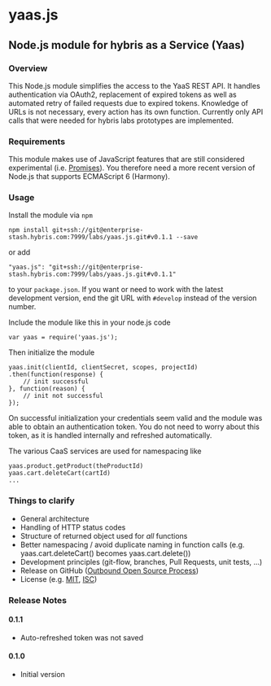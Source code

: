 # yaas.js
## Node.js module for hybris as a Service (Yaas)

### Overview
This Node.js module simplifies the access to the YaaS REST API. It handles authentication via OAuth2, replacement of expired tokens as well as automated retry of failed requests due to expired tokens. Knowledge of URLs is not necessary, every action has its own function. Currently only API calls that were needed for hybris labs prototypes are implemented.

### Requirements
This module makes use of JavaScript features that are still considered experimental (i.e. [Promises](https://developer.mozilla.org/de/docs/Web/JavaScript/Reference/Global_Objects/Promise)). You therefore need a more recent version of Node.js that supports ECMAScript 6 (Harmony).

### Usage
Install the module via `npm`

	npm install git+ssh://git@enterprise-stash.hybris.com:7999/labs/yaas.js.git#v0.1.1 --save

or add

	"yaas.js": "git+ssh://git@enterprise-stash.hybris.com:7999/labs/yaas.js.git#v0.1.1"

to your `package.json`. If you want or need to work with the latest development version, end the git URL with `#develop` instead of the version number.

Include the module like this in your node.js code

	var yaas = require('yaas.js');

Then initialize the module

	yaas.init(clientId, clientSecret, scopes, projectId)
	.then(function(response) {
		// init successful
	}, function(reason) {
		// init not successful
	});

On successful initialization your credentials seem valid and the module was able to obtain an authentication token.
You do not need to worry about this token, as it is handled internally and refreshed automatically.

The various CaaS services are used for namespacing like

	yaas.product.getProduct(theProductId)
	yaas.cart.deleteCart(cartId)
	...

### Things to clarify
* General architecture
* Handling of HTTP status codes
* Structure of returned object used for *all* functions
* Better namespacing / avoid duplicate naming in function calls (e.g. yaas.cart.deleteCart() becomes yaas.cart.delete())
* Development principles (git-flow, branches, Pull Requests, unit tests, ...)
* Release on GitHub ([Outbound Open Source Process](https://jam4.sapjam.com/wiki/show/vb27mpl0YCRPfHD8rEs7fo?_lightbox=true))
* License (e.g. [MIT](http://choosealicense.com/licenses/mit/), [ISC](http://choosealicense.com/licenses/isc/))

### Release Notes

#### 0.1.1
* Auto-refreshed token was not saved

#### 0.1.0
* Initial version

